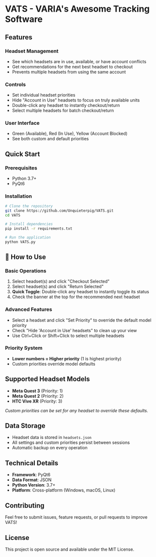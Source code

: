 # VATS - VARIA's Awesome Tracking Software

## Features

### Headset Management
- See which headsets are in use, available, or have account conflicts
- Get recommendations for the next best headset to checkout
- Prevents multiple headsets from using the same account

### Controls
- Set individual headset priorities
- Hide "Account in Use" headsets to focus on truly available units
- Double-click any headset to instantly checkout/return
- Select multiple headsets for batch checkout/return

### User Interface
- Green (Available), Red (In Use), Yellow (Account Blocked)
- See both custom and default priorities

## Quick Start

### Prerequisites
- Python 3.7+
- PyQt6

### Installation
```bash
# Clone the repository
git clone https://github.com/Unquieterpig/VATS.git
cd VATS

# Install dependencies
pip install -r requirements.txt

# Run the application
python VATS.py
```

## 📖 How to Use

### Basic Operations
1. Select headset(s) and click "Checkout Selected"
2. Select headset(s) and click "Return Selected"  
3. **Quick Toggle**: Double-click any headset to instantly toggle its status
4. Check the banner at the top for the recommended next headset

### Advanced Features
- Select a headset and click "Set Priority" to override the default model priority
- Check "Hide 'Account in Use' headsets" to clean up your view
- Use Ctrl+Click or Shift+Click to select multiple headsets

### Priority System
- **Lower numbers = Higher priority** (1 is highest priority)
- Custom priorities override model defaults

## Supported Headset Models
- **Meta Quest 3** (Priority: 1)
- **Meta Quest 2** (Priority: 2) 
- **HTC Vive XR** (Priority: 3)

*Custom priorities can be set for any headset to override these defaults.*

## Data Storage
- Headset data is stored in `headsets.json`
- All settings and custom priorities persist between sessions
- Automatic backup on every operation

## Technical Details
- **Framework**: PyQt6
- **Data Format**: JSON
- **Python Version**: 3.7+
- **Platform**: Cross-platform (Windows, macOS, Linux)

## Contributing
Feel free to submit issues, feature requests, or pull requests to improve VATS!

## License
This project is open source and available under the MIT License.
